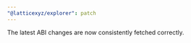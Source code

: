 ```yaml
---
"@latticexyz/explorer": patch
---
```


The latest ABI changes are now consistently fetched correctly.
